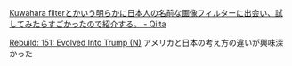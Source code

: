 [Kuwahara filterとかいう明らかに日本人の名前な画像フィルターに出会い、試してみたらすごかったので紹介する。 - Qiita](https://qiita.com/Cartelet/items/5c1c012c132be3aa9608?utm_source=Qiita%E3%83%8B%E3%83%A5%E3%83%BC%E3%82%B9&utm_campaign=30aa5b505c-Qiita_newsletter_415_06_15_2020&utm_medium=email&utm_term=0_e44feaa081-30aa5b505c-33844641)

[Rebuild: 151: Evolved Into Trump (N)](https://rebuild.fm/151/)
アメリカと日本の考え方の違いが興味深かった